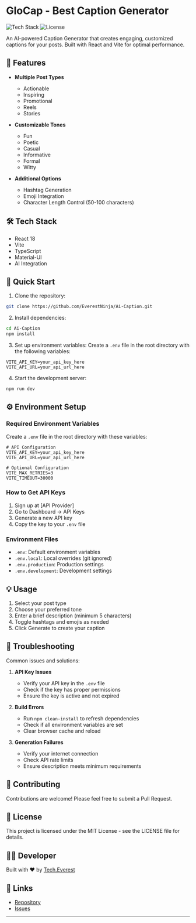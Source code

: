 # GloCap - Best Caption Generator

![Tech Stack](https://img.shields.io/badge/Tech%20Stack-React%20%7C%20Vite%20%7C%20TypeScript-blue)
![License](https://img.shields.io/badge/License-MIT-green)

An AI-powered Caption Generator that creates engaging, customized captions for your posts. Built with React and Vite for optimal performance.

## 🚀 Features

- **Multiple Post Types**
  - Actionable
  - Inspiring
  - Promotional
  - Reels
  - Stories

- **Customizable Tones**
  - Fun
  - Poetic
  - Casual
  - Informative
  - Formal
  - Witty

- **Additional Options**
  - Hashtag Generation
  - Emoji Integration
  - Character Length Control (50-100 characters)

## 🛠️ Tech Stack

- React 18
- Vite
- TypeScript
- Material-UI
- AI Integration

## 🚀 Quick Start

1. Clone the repository:
```bash
git clone https://github.com/EverestNinja/Ai-Caption.git
```

2. Install dependencies:
```bash
cd Ai-Caption
npm install
```

3. Set up environment variables:
   Create a `.env` file in the root directory with the following variables:
```env
VITE_API_KEY=your_api_key_here
VITE_API_URL=your_api_url_here
```

4. Start the development server:
```bash
npm run dev
```

## ⚙️ Environment Setup

### Required Environment Variables

Create a `.env` file in the root directory with these variables:

```env
# API Configuration
VITE_API_KEY=your_api_key_here
VITE_API_URL=your_api_url_here

# Optional Configuration
VITE_MAX_RETRIES=3
VITE_TIMEOUT=30000
```

### How to Get API Keys

1. Sign up at [API Provider]
2. Go to Dashboard → API Keys
3. Generate a new API key
4. Copy the key to your `.env` file

### Environment Files

- `.env`: Default environment variables
- `.env.local`: Local overrides (git ignored)
- `.env.production`: Production settings
- `.env.development`: Development settings

## 💡 Usage

1. Select your post type
2. Choose your preferred tone
3. Enter a brief description (minimum 5 characters)
4. Toggle hashtags and emojis as needed
5. Click Generate to create your caption

## 🔧 Troubleshooting

Common issues and solutions:

1. **API Key Issues**
   - Verify your API key in the `.env` file
   - Check if the key has proper permissions
   - Ensure the key is active and not expired

2. **Build Errors**
   - Run `npm clean-install` to refresh dependencies
   - Check if all environment variables are set
   - Clear browser cache and reload

3. **Generation Failures**
   - Verify your internet connection
   - Check API rate limits
   - Ensure description meets minimum requirements

## 🤝 Contributing

Contributions are welcome! Please feel free to submit a Pull Request.

## 📝 License

This project is licensed under the MIT License - see the LICENSE file for details.

## 👨‍💻 Developer

Built with ❤️ by [Tech.Everest](https://github.com/EverestNinja)

## 🔗 Links

- [Repository](https://github.com/EverestNinja/Ai-Caption)
- [Issues](https://github.com/EverestNinja/Ai-Caption/issues)

---
